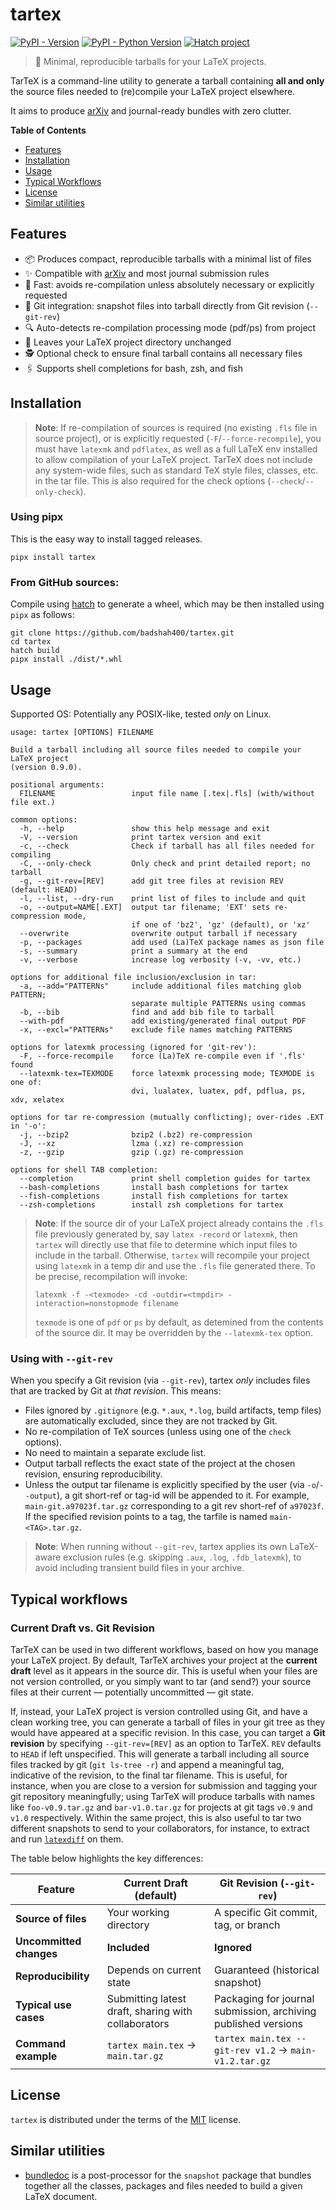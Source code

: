 # tartex

[![PyPI - Version](https://img.shields.io/pypi/v/tartex.svg)](https://pypi.org/project/tartex)
[![PyPI - Python Version](https://img.shields.io/pypi/pyversions/tartex.svg)](https://pypi.org/project/tartex)
[![Hatch project](https://img.shields.io/badge/%F0%9F%A5%9A-Hatch-4051b5.svg)](https://github.com/pypa/hatch)

> 🧵 Minimal, reproducible tarballs for your LaTeX projects.

TarTeX is a command-line utility to generate a tarball containing **all and
only** the source files needed to (re)compile your LaTeX project elsewhere.

It aims to produce [arXiv](https://arxiv.org) and journal-ready bundles with zero clutter.

**Table of Contents**

- [Features](#features)
- [Installation](#installation)
- [Usage](#usage)
- [Typical Workflows](#typical-workflows)
- [License](#license)
- [Similar utilities](#similar-utilities)

## Features

- 📦 Produces compact, reproducible tarballs with a minimal list of files
- ✨ Compatible with [arXiv](https://arxiv.org) and most journal submission rules
- 💨 Fast: avoids re-compilation unless absolutely necessary or explicitly requested
- 📸 Git integration: snapshot files into tarball directly from Git revision (`--git-rev`)
- 🔍 Auto-detects re-compilation processing mode (pdf/ps) from project
- 🔏 Leaves your LaTeX project directory unchanged
- 🕵️ Optional check to ensure final tarball contains all necessary files
- 🖇️ Supports shell completions for bash, zsh, and fish

## Installation

> __Note__: If re-compilation of sources is required (no existing `.fls` file
> in source project), or is explicitly requested (`-F`/`--force-recompile`),
> you must have `latexmk` and `pdflatex`, as well as a full LaTeX env installed
> to allow compilation of your LaTeX project. TarTeX does not include any
> system-wide files, such as standard TeX style files, classes, etc. in the tar
> file. This is also required for the check options (`--check`/`--only-check`).

### Using pipx

This is the easy way to install tagged releases.

```console
pipx install tartex
```

### From GitHub sources:

Compile using [hatch](https://hatch.pypa.io/latest/) to generate a wheel,
which may be then installed using `pipx` as follows:

```console
git clone https://github.com/badshah400/tartex.git
cd tartex
hatch build
pipx install ./dist/*.whl
```

## Usage

Supported OS: Potentially any POSIX-like, tested _only_ on Linux.

```console
usage: tartex [OPTIONS] FILENAME

Build a tarball including all source files needed to compile your LaTeX project
(version 0.9.0).

positional arguments:
  FILENAME                 input file name [.tex|.fls] (with/without file ext.)

common options:
  -h, --help               show this help message and exit
  -V, --version            print tartex version and exit
  -c, --check              Check if tarball has all files needed for compiling
  -C, --only-check         Only check and print detailed report; no tarball
  -g, --git-rev=[REV]      add git tree files at revision REV (default: HEAD)
  -l, --list, --dry-run    print list of files to include and quit
  -o, --output=NAME[.EXT]  output tar filename; 'EXT' sets re-compression mode,
                           if one of 'bz2', 'gz' (default), or 'xz'
  --overwrite              overwrite output tarball if necessary
  -p, --packages           add used (La)TeX package names as json file
  -s, --summary            print a summary at the end
  -v, --verbose            increase log verbosity (-v, -vv, etc.)

options for additional file inclusion/exclusion in tar:
  -a, --add="PATTERNs"     include additional files matching glob PATTERN;
                           separate multiple PATTERNs using commas
  -b, --bib                find and add bib file to tarball
  --with-pdf               add existing/generated final output PDF
  -x, --excl="PATTERNs"    exclude file names matching PATTERNS

options for latexmk processing (ignored for 'git-rev'):
  -F, --force-recompile    force (La)TeX re-compile even if '.fls' found
  --latexmk-tex=TEXMODE    force latexmk processing mode; TEXMODE is one of:
                           dvi, lualatex, luatex, pdf, pdflua, ps, xdv, xelatex

options for tar re-compression (mutually conflicting); over-rides .EXT in '-o':
  -j, --bzip2              bzip2 (.bz2) re-compression
  -J, --xz                 lzma (.xz) re-compression
  -z, --gzip               gzip (.gz) re-compression

options for shell TAB completion:
  --completion             print shell completion guides for tartex
  --bash-completions       install bash completions for tartex
  --fish-completions       install fish completions for tartex
  --zsh-completions        install zsh completions for tartex
```

> __Note__: If the source dir of your LaTeX project already contains the `.fls`
> file previously generated by, say `latex -record` or `latexmk`, then `tartex`
> will directly use that file to determine which input files to include in the
> tarball. Otherwise, `tartex` will recompile your project using `latexmk` in a
> temp dir and use the `.fls` file generated there. To be precise, recompilation
> will invoke:
>
> ```console
> latexmk -f -<texmode> -cd -outdir=<tmpdir> -interaction=nonstopmode filename
> ```
>
> `texmode` is one of `pdf` or `ps` by default, as detemined from the contents of
> the source dir. It may be overridden by the `--latexmk-tex` option.

### Using with `--git-rev`

When you specify a Git revision (via `--git-rev`), tartex _only_ includes files
that are tracked by Git at _that revision_. This means:

- Files ignored by `.gitignore` (e.g. `*.aux`, `*.log`, build artifacts, temp files)
  are automatically excluded, since they are not tracked by Git.
- No re-compilation of TeX sources (unless using one of the `check` options).
- No need to maintain a separate exclude list.
- Output tarball reflects the exact state of the project at the chosen revision,
  ensuring reproducibility.
- Unless the output tar filename is explicitly specified by the user (via
  `-o`/`--output`), a git short-ref or tag-id will be appended to it. For example,
  `main-git.a97023f.tar.gz` corresponding to a git rev short-ref of `a97023f`. If
  the specified revision points to a tag, the tarfile is named `main-<TAG>.tar.gz`. 

> __Note__: When running without `--git-rev`, tartex applies its own LaTeX-aware
> exclusion rules (e.g. skipping `.aux`, `.log`, `.fdb_latexmk`), to avoid including
> transient build files in your archive.

## Typical workflows

### Current Draft vs. Git Revision

TarTeX can be used in two different workflows, based on how you manage your
LaTeX project. By default, TarTeX archives your project at the **current
draft** level as it appears in the source dir.  This is useful when your files
are not version controlled, or you simply want to tar (and send?) your source
files at their current — potentially uncommitted — git state.

If, instead, your LaTeX project is version controlled using Git, and have a
clean working tree, you can generate a tarball of files in your git tree as
they would have appeared at a specific revision. In this case, you can target a
**Git revision** by specifying `--git-rev=[REV]` as an option to TarTeX. `REV`
defaults to `HEAD` if left unspecified. This will generate a tarball including
all source files tracked by git (`git ls-tree -r`) and append a meaningful tag,
indicative of the revision, to the final tar filename. This is useful, for
instance, when you are close to a version for submission and tagging your git
repository meaningfully; using TarTeX will produce tarballs with names like
`foo-v0.9.tar.gz` and `bar-v1.0.tar.gz` for projects at git tags `v0.9` and
`v1.0` respectively. Within the same project, this is also useful to tar
two different snapshots to send to your collaborators, for instance, to extract
and run [`latexdiff`](https://ctan.org/pkg/latexdiff) on them.

The table below highlights the key differences:

| Feature               | Current Draft (default)               | Git Revision (`--git-rev`)            |
|-----------------------|---------------------------------------|---------------------------------------|
| **Source of files**   | Your working directory                | A specific Git commit, tag, or branch |
| **Uncommitted changes** | **Included**                        | **Ignored**                           |
| **Reproducibility**   | Depends on current state              | Guaranteed (historical snapshot)      |
| **Typical use cases** | Submitting latest draft, sharing with collaborators | Packaging for journal submission, archiving published versions |
| **Command example**   | `tartex main.tex` → `main.tar.gz`    | `tartex main.tex --git-rev v1.2` → `main-v1.2.tar.gz` |


## License

`tartex` is distributed under the terms of the [MIT](https://spdx.org/licenses/MIT.html) license.

## Similar utilities

* [bundledoc](https://ctan.org/tex-archive/support/bundledoc) is a post-processor for the `snapshot` package that bundles together all the classes, packages and files needed to build a given LaTeX document.
